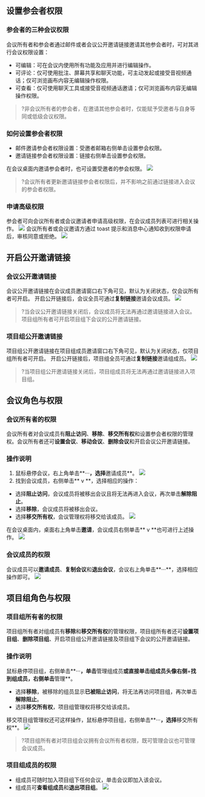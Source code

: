 ## 设置参会者权限
### 参会者的三种会议权限
会议所有者和参会者通过邮件或者会议公开邀请链接邀请其他参会者时，可对其进行会议权限设置：
- 可编辑：可在会议内使用所有功能及应用并进行编辑操作。
- 可评论：仅可使用批注、屏幕共享和聊天功能，可主动发起或接受音视频通话；仅可浏览画布内容无编辑操作权限。
- 可查看：仅可使用聊天工具或接受音视频通话邀请；仅可浏览画布内容无编辑操作权限。

>?非会议所有者的参会者，在邀请其他参会者时，仅能赋予受邀者与自身等同或低级会议权限。

### 如何设置参会者权限
- 邮件邀请参会者权限设置：受邀者邮箱右侧单击设置参会权限。
- 邀请链接参会者权限设置：链接右侧单击设置参会权限。

在会议桌面内邀请参会者时，也可设置受邀者的参会权限。
![](https://qcloudimg.tencent-cloud.cn/raw/0e9d1ec3a2840e9c1d060c179d493415.png)

>?会议所有者更新邀请链接参会者权限后，并不影响之前通过链接进入会议的参会者权限。

### 申请高级权限
参会者可向会议所有者或会议邀请者申请高级权限，在会议成员列表可进行相关操作。
![](https://qcloudimg.tencent-cloud.cn/raw/1ca7e9be53f3b4007c5211c489e35be4.png)
会议所有者或会议邀请方通过 toast 提示和消息中心通知收到权限申请后，审核同意或拒绝。
![](https://qcloudimg.tencent-cloud.cn/raw/4efd42672258a13daccd8b978b62fe18.png)

## 开启公开邀请链接
### 会议公开邀请链接
会议公开邀请链接在会议成员邀请窗口右下角可见，默认为关闭状态，仅会议所有者可开启。
开启公开链接后，会议全员可通过**复制链接**邀请会议成员。
![](https://qcloudimg.tencent-cloud.cn/raw/772243f4596baab5df1bc292d8133b97.png)

>?当会议公开邀请链接关闭后，会议成员将无法再通过邀请链接进入会议。
项目组所有者可开启项目组下会议的公开邀请链接。

### 项目组公开邀请链接
项目组公开邀请链接在项目组成员邀请窗口右下角可见，默认为关闭状态，仅项目组所有者可开启。
开启公开链接后，项目组全员可通过**复制链接**邀请组成员。
![](https://qcloudimg.tencent-cloud.cn/raw/9aea2df95ae349eb0555a7cc7452665e.png)

>?当项目组公开邀请链接关闭后，项目组成员将无法再通过邀请链接进入项目组。

## 会议角色与权限
### 会议所有者的权限
会议所有者对会议成员有**阻止访问**、**移除**、**移交所有权**和设置参会者权限的管理权。会议所有者还可**设置会议**、**移动会议**、**删除会议**和开启会议公开邀请链接。

### 操作说明
1. 鼠标悬停会议，右上角单击**···**，选择**邀请成员**。
![](https://qcloudimg.tencent-cloud.cn/raw/45fbf066e22abe6bdacecb02c1833e8f.png)
2. 找到会议成员，右侧单击** v **，选择相应的操作：
 - 选择**阻止访问**，会议成员将被移出会议且将无法再进入会议，再次单击**解除阻止**。
 - 选择**移除**，会议成员将被移出会议。
 - 选择**移交所有权**，会议管理权将移交给该成员。
![](https://qcloudimg.tencent-cloud.cn/raw/148e2664304d3093741f3bacc89f20a3.png)

在会议桌面内，桌面右上角单击**邀请**，会议成员右侧单击** v **也可进行上述操作。
![](https://qcloudimg.tencent-cloud.cn/raw/84eb826e73f67991828cc20f8fda5622.png)

### 会议成员的权限
会议成员可以**邀请成员**、**复制会议**和**退出会议**，会议右上角单击**···**，选择相应操作即可。
![](https://qcloudimg.tencent-cloud.cn/raw/d82cf54bc7f104ceb31e17470718bd5d.png)

## 项目组角色与权限
### 项目组所有者的权限
项目组所有者对组成员有**移除**和**移交所有权**的管理权限，项目组所有者还可**设置项目组**、**删除项目组**、开启项目组公开邀请链接及项目组下会议的公开邀请链接。

### 操作说明
鼠标悬停项目组，右侧单击**···**，单击**管理组成员**或直接单击组成员头像右侧**+**找到组成员，右侧单击**管理**。
- 选择**移除**，被移除的组员显示**已被阻止访问**，将无法再访问项目组，再次单击**解除阻止**。
- 选择**移交所有权**，项目组管理权将移交给该成员。

移交项目组管理权还可这样操作，鼠标悬停项目组，右侧单击**···**，选择**移交所有权**。
![](https://qcloudimg.tencent-cloud.cn/raw/015d5a18eaeb10c71cd64d945d53cad6.png)

>?项目组所有者对项目组会议拥有会议所有者权限，既可管理会议也可管理会议成员。

### 项目组成员的权限
- 组成员可随时加入项目组下任何会议，单击会议即加入该会议。
- 组成员可**查看组成员**和**退出项目组**。
![](https://qcloudimg.tencent-cloud.cn/raw/15e81cb8bee0799b32843e168d1ca7e7.png)
